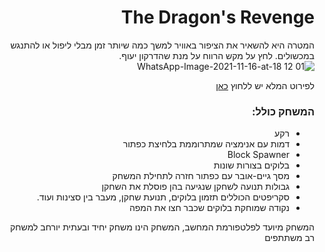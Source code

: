 <div dir='rtl' lang='he'>

# The Dragon's Revenge

  המטרה היא להשאיר את הציפור באוויר למשך כמה שיותר זמן מבלי ליפול או להתנגש במכשולים. לחץ על מקש הרווח על מנת שהדרקון יעוף.
  ![WhatsApp-Image-2021-11-16-at-18 12 01](https://user-images.githubusercontent.com/63556870/142023191-ca78dbba-734d-4a3d-ae86-7d7a2007878d.png)

  לפירוט המלא יש ללחוץ [כאן](https://github.com/LeveI-Up/FlappyBird/blob/main/formal-elements.md)

  

### המשחק כולל:
  * רקע 
  * דמות עם אנימציה שמתרוממת בלחיצת כפתור
  * Block Spawner
  * בלוקים בצורות שונות
  * מסך גיים-אובר עם כפתור חזרה לתחילת המשחק
  * גבולות תנועה לשחקן שנגיעה בהן פוסלת את השחקן
  * סקריפטים הכוללים תזמון בלוקים, תנועת שחקן, מעבר בין סצינות ועוד.
  * נקודה שמוחקת בלוקים שכבר חצו את המפה
  

המשחק מיועד לפלטפורמת המחשב, המשחק הינו משחק יחיד ובעתית יורחב למשחק רב משתתפים

</div>
